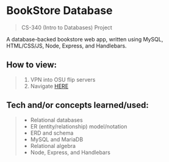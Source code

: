 # BookStore Database
> CS-340 (Intro to Databases) Project  

A database-backed bookstore web app, written using MySQL, HTML/CSS/JS, Node, Express, and Handlebars.

## How to view:
> 1. VPN into OSU flip servers  
> 2. Navigate [HERE](http://flip3.engr.oregonstate.edu:5228/home)

## Tech and/or concepts learned/used:
> - Relational databases  
> - ER (entity/relationship) model/notation
> - ERD and schema  
> - MySQL and MariaDB
> - Relational algebra
> - Node, Express, and Handlebars
